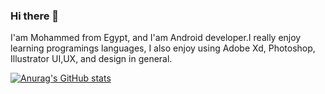 ### Hi there 👋

I'am Mohammed from Egypt, and I'am Android developer.I really enjoy learning programings languages, I also enjoy using Adobe Xd, Photoshop, Illustrator UI,UX, and design in general.

[![Anurag's GitHub stats](https://github-readme-stats.vercel.app/api?username=mohamedhamedd)](https://github.com/anuraghazra/github-readme-stats)


